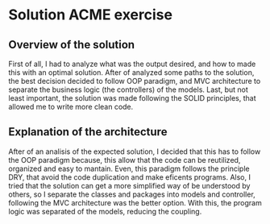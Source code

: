 # Solution ACME exercise
##  Overview of the solution

First of all, I had to analyze what was the output desired, and how to made this with an optimal solution. After of analyzed some paths to the solution, the best decision decided to follow OOP paradigm, and MVC architecture to separate the business logic (the controllers) of the models. Last, but not least important, the solution was made following the SOLID principles, that allowed me to write more clean code.  


## Explanation of the architecture

After of an analisis of the expected solution, I decided that this has to follow the OOP paradigm because, this allow that the code can be reutilized, organized and easy to mantain. Even, this paradigm follows the principle DRY, that avoid the code duplication and make eficents programs. 
Also, I tried that the solution can get a more simplified way of be understood by others, so I separate the classes and packages into models and controller, following the MVC architecture was the better option. With this, the program logic was separated of the models, reducing the coupling.
